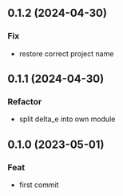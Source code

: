 ## 0.1.2 (2024-04-30)

### Fix

- restore correct project name

## 0.1.1 (2024-04-30)

### Refactor

- split delta_e into own module

## 0.1.0 (2023-05-01)

### Feat

- first commit
